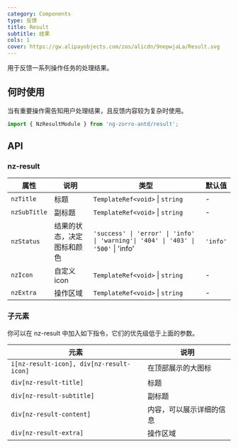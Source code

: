 ```yaml
---
category: Components
type: 反馈
title: Result
subtitle: 结果
cols: 1
cover: https://gw.alipayobjects.com/zos/alicdn/9nepwjaLa/Result.svg
---
```


用于反馈一系列操作任务的处理结果。

## 何时使用

当有重要操作需告知用户处理结果，且反馈内容较为复杂时使用。

```ts
import { NzResultModule } from 'ng-zorro-antd/result';
```

## API

### nz-result

| 属性         | 说明                       | 类型                                                                              | 默认值   |
| ------------ | -------------------------- | --------------------------------------------------------------------------------- | -------- |
| `nzTitle`    | 标题                       | `TemplateRef<void>` \| `string`                                                   | -        |
| `nzSubTitle` | 副标题                     | `TemplateRef<void>` \| `string`                                                   | -        |
| `nzStatus`   | 结果的状态，决定图标和颜色 | `'success' \| 'error' \| 'info' \| 'warning'\| '404' \| '403' \| '500'` \| 'info' | `'info'` |
| `nzIcon`     | 自定义 icon                | `TemplateRef<void>` \| `string`                                                   | -        |
| `nzExtra`    | 操作区域                   | `TemplateRef<void>` \| `string`                                                   | -        |

### 子元素

你可以在 nz-result 中加入如下指令，它们的优先级低于上面的参数。

| 元素                                     | 说明                     |
| ---------------------------------------- | ------------------------ |
| `i[nz-result-icon], div[nz-result-icon]` | 在顶部展示的大图标       |
| `div[nz-result-title]`                   | 标题                     |
| `div[nz-result-subtitle]`                | 副标题                   |
| `div[nz-result-content]`                 | 内容，可以展示详细的信息 |
| `div[nz-result-extra]`                   | 操作区域                 |
